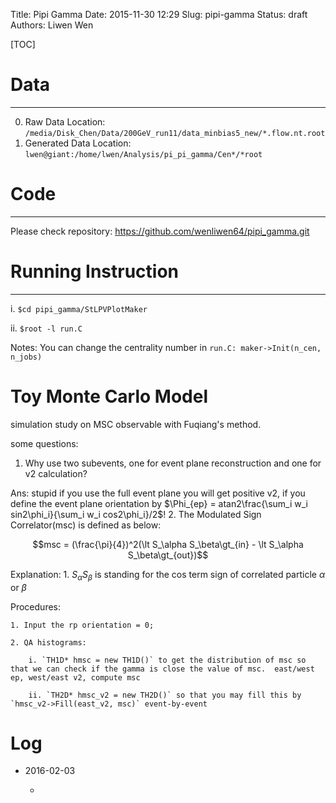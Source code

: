 Title: Pipi Gamma
Date: 2015-11-30 12:29
Slug: pipi-gamma
Status: draft
Authors: Liwen Wen

[TOC]

# Data 
---
0. Raw Data Location: `/media/Disk_Chen/Data/200GeV_run11/data_minbias5_new/*.flow.nt.root`
1. Generated Data Location: `lwen@giant:/home/lwen/Analysis/pi_pi_gamma/Cen*/*root`

# Code
---

Please check repository: https://github.com/wenliwen64/pipi_gamma.git

# Running Instruction
---

i. `$cd pipi_gamma/StLPVPlotMaker`

ii. `$root -l run.C`

Notes: You can change the centrality number in `run.C: maker->Init(n_cen, n_jobs)`

# Toy Monte Carlo Model

simulation study on MSC observable with Fuqiang's method.

some questions:
   1. Why use two subevents, one for event plane reconstruction and one for v2 calculation?

   Ans: stupid if you use the full event plane you will get positive v2, if you define the event plane orientation by $\Phi_{ep} = atan2\frac{\sum_i w_i sin2\phi_i}{\sum_i w_i cos2\phi_i}/2$!
   2. 
The Modulated Sign Correlator(msc) is defined as below:

$$msc = (\frac{\pi}{4})^2(\lt S_\alpha S_\beta\gt_{in} - \lt S_\alpha S_\beta\gt_{out})$$

Explanation: 
    1. $S_\alpha S_\beta$ is standing for the cos term sign of correlated particle $\alpha$ or $\beta$    

Procedures: 

    1. Input the rp orientation = 0;  

    2. QA histograms:

        i. `TH1D* hmsc = new TH1D()` to get the distribution of msc so that we can check if the gamma is close the value of msc.  east/west ep, west/east v2, compute msc 

        ii. `TH2D* hmsc_v2 = new TH2D()` so that you may fill this by `hmsc_v2->Fill(east_v2, msc)` event-by-event

# Log

* 2016-02-03

   *
